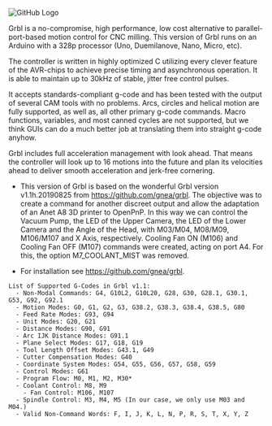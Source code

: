 ![GitHub Logo](https://github.com/gnea/gnea-Media/blob/master/Grbl%20Logo/Grbl%20Logo%20250px.png?raw=true)

Grbl is a no-compromise, high performance, low cost alternative to parallel-port-based motion control for CNC milling. This version of Grbl runs on an Arduino with a 328p processor (Uno, Duemilanove, Nano, Micro, etc).

The controller is written in highly optimized C utilizing every clever feature of the AVR-chips to achieve precise timing and asynchronous operation. It is able to maintain up to 30kHz of stable, jitter free control pulses.

It accepts standards-compliant g-code and has been tested with the output of several CAM tools with no problems. Arcs, circles and helical motion are fully supported, as well as, all other primary g-code commands. Macro functions, variables, and most canned cycles are not supported, but we think GUIs can do a much better job at translating them into straight g-code anyhow.

Grbl includes full acceleration management with look ahead. That means the controller will look up to 16 motions into the future and plan its velocities ahead to deliver smooth acceleration and jerk-free cornering.

* This version of Grbl is based on the wonderful Grbl version v1.1h.20190825 from https://github.com/gnea/grbl.
The objective was to create a command for another discreet output and allow the adaptation of an Anet A8 3D printer to OpenPnP.
In this way we can control the Vacuum Pump, the LED of the Upper Camera, the LED of the Lower Camera and the Angle of the Head, with M03/M04, M08/M09, M106/M107 and X Axis, respectively.
Cooling Fan ON (M106) and Cooling Fan OFF (M107) commands were created, acting on port A4. For this, the option M7_COOLANT_MIST was removed.

* For installation see https://github.com/gnea/grbl.

```
List of Supported G-Codes in Grbl v1.1:
  - Non-Modal Commands: G4, G10L2, G10L20, G28, G30, G28.1, G30.1, G53, G92, G92.1
  - Motion Modes: G0, G1, G2, G3, G38.2, G38.3, G38.4, G38.5, G80
  - Feed Rate Modes: G93, G94
  - Unit Modes: G20, G21
  - Distance Modes: G90, G91
  - Arc IJK Distance Modes: G91.1
  - Plane Select Modes: G17, G18, G19
  - Tool Length Offset Modes: G43.1, G49
  - Cutter Compensation Modes: G40
  - Coordinate System Modes: G54, G55, G56, G57, G58, G59
  - Control Modes: G61
  - Program Flow: M0, M1, M2, M30*
  - Coolant Control: M8, M9
	- Fan Control: M106, M107
  - Spindle Control: M3, M4, M5 (In our case, we only use M03 and M04.)
  - Valid Non-Command Words: F, I, J, K, L, N, P, R, S, T, X, Y, Z
```
